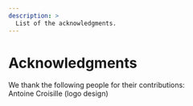 ```yaml
---
description: >
  List of the acknowledgments.
---
```

# Acknowledgments

We thank the following people for their contributions:  
Antoine Croisille (logo design)  

